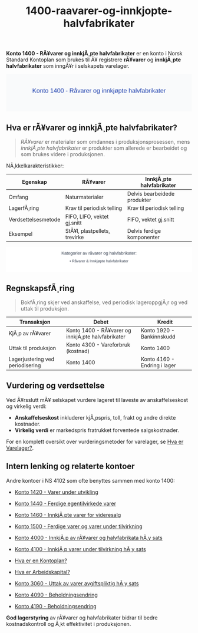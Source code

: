 ﻿---
title: "1400-raavarer-og-innkjopte-halvfabrikater"
meta_title: "1400-raavarer-og-innkjopte-halvfabrikater"
meta_description: '**Konto 1400 - RÃ¥varer og innkjÃ¸pte halvfabrikater** er en konto i Norsk Standard Kontoplan som brukes til Ã¥ registrere **rÃ¥varer** og **innkjÃ¸pte halvfabr...'
slug: 1400-raavarer-og-innkjopte-halvfabrikater
type: blog
layout: pages/single
---

**Konto 1400 - RÃ¥varer og innkjÃ¸pte halvfabrikater** er en konto i Norsk Standard Kontoplan som brukes til Ã¥ registrere **rÃ¥varer** og **innkjÃ¸pte halvfabrikater** som inngÃ¥r i selskapets varelager.

![Illustrasjon av konto 1400 RÃ¥varer og innkjÃ¸pte halvfabrikater](1400-raavarer-og-innkjopte-halvfabrikater-image.svg)

## Hva er rÃ¥varer og innkjÃ¸pte halvfabrikater?

> *RÃ¥varer* er materialer som omdannes i produksjonsprosessen, mens *innkjÃ¸pte halvfabrikater* er produkter som allerede er bearbeidet og som brukes videre i produksjonen.

NÃ¸kkelkarakteristikker:

| Egenskap                     | RÃ¥varer                      | InnkjÃ¸pte halvfabrikater          |
| ----------------------------- | ---------------------------- | --------------------------------- |
| Omfang                        | Naturmaterialer              | Delvis bearbeidede produkter      |
| LagerfÃ¸ring                   | Krav til periodisk telling   | Krav til periodisk telling        |
| Verdsettelsesmetode           | FIFO, LIFO, vektet gj.snitt  | FIFO, vektet gj.snitt             |
| Eksempel                      | StÃ¥l, plastpellets, trevirke | Delvis ferdige komponenter        |

![Kategorier av rÃ¥varer og halvfabrikater](1400-kategorier-rawvarer-halvfabrikater.svg)

## RegnskapsfÃ¸ring

> BokfÃ¸ring skjer ved anskaffelse, ved periodisk lageroppgjÃ¸r og ved uttak til produksjon.

| Transaksjon                       | Debet                                                   | Kredit                        |
| --------------------------------- | ------------------------------------------------------- | ----------------------------- |
| KjÃ¸p av rÃ¥varer                   | Konto 1400 - RÃ¥varer og innkjÃ¸pte halvfabrikater         | Konto 1920 - Bankinnskudd     |
| Uttak til produksjon              | Konto 4300 - Vareforbruk (kostnad)                       | Konto 1400                     |
| Lagerjustering ved periodisering  | Konto 1400                                              | Konto 4160 - Endring i lager   |

## Vurdering og verdsettelse

Ved Ã¥rsslutt mÃ¥ selskapet vurdere lageret til laveste av anskaffelseskost og virkelig verdi:

* **Anskaffelseskost** inkluderer kjÃ¸pspris, toll, frakt og andre direkte kostnader.
* **Virkelig verdi** er markedspris fratrukket forventede salgskostnader.

For en komplett oversikt over vurderingsmetoder for varelager, se [Hva er Varelager?](/blogs/regnskap/hva-er-varelager "Hva er Varelager? Komplett Guide til LagerfÃ¸ring og Verdivurdering").

## Intern lenking og relaterte kontoer

Andre kontoer i NS 4102 som ofte benyttes sammen med konto 1400:

* [Konto 1420 - Varer under utvikling](/blogs/kontoplan/1420-varer-under-utvikling "Konto 1420 - Varer under utvikling")
* [Konto 1440 - Ferdige egentilvirkede varer](/blogs/kontoplan/1440-ferdige-egentilvirkede-varer "Konto 1440 - Ferdige egentilvirkede varer")
* [Konto 1460 - InnkjÃ¸pte varer for videresalg](/blogs/kontoplan/1460-innkjopte-varer-for-videresalg "Konto 1460 - InnkjÃ¸pte varer for videresalg")
* [Konto 1500 - Ferdige varer og varer under tilvirkning](/blogs/kontoplan/1500-ferdige-varer-og-varer-under-tilvirkning "Konto 1500 - Ferdige varer og varer under tilvirkning")
* [Konto 4000 - InnkjÃ¸p av rÃ¥varer og halvfabrikata hÃ¸y sats](/blogs/kontoplan/4000-innkjop-av-raavarer-og-halvfabrikata-hoy-sats "Konto 4000 - InnkjÃ¸p av rÃ¥varer og halvfabrikata hÃ¸y sats")
* [Konto 4100 - InnkjÃ¸p varer under tilvirkning hÃ¸y sats](/blogs/kontoplan/4100-innkjop-varer-under-tilvirkning-hoy-sats "Konto 4100 - InnkjÃ¸p varer under tilvirkning hÃ¸y sats")
* [Hva er en Kontoplan?](/blogs/regnskap/hva-er-kontoplan "Hva er en Kontoplan? Komplett Guide til Kontoplaner i Norsk Regnskap")
* [Hva er Arbeidskapital?](/blogs/regnskap/hva-er-arbeidskapital "Hva er Arbeidskapital? En Komplett Guide til Working Capital")
* [Konto 3060 - Uttak av varer avgiftspliktig hÃ¸y sats](/blogs/kontoplan/3060-uttak-av-varer-avgiftspliktig-hoy-sats "Konto 3060 - Uttak av varer avgiftspliktig hÃ¸y sats")
* [Konto 4090 - Beholdningsendring](/blogs/kontoplan/4090-beholdningsendring "Konto 4090 - Beholdningsendring")

* [Konto 4190 - Beholdningsendring](/blogs/kontoplan/4190-beholdningsendring "Konto 4190 - Beholdningsendring")

**God lagerstyring** av rÃ¥varer og halvfabrikater bidrar til bedre kostnadskontroll og Ã¸kt effektivitet i produksjonen.
